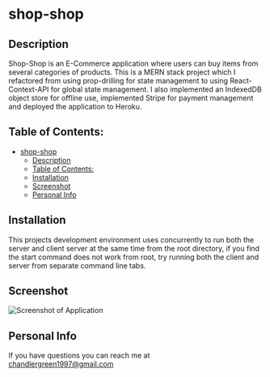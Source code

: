 # shop-shop

## Description

Shop-Shop is an E-Commerce application where users can buy items from several categories of products. This is a MERN stack project which I refactored from using prop-drilling for state management to using React-Context-API for global state management. I also implemented an IndexedDB object store for offline use, implemented Stripe for payment management and deployed the application to Heroku. 

## Table of Contents:
- [shop-shop](#shop-shop)
  - [Description](#description)
  - [Table of Contents:](#table-of-contents)
  - [Installation](#installation)
  - [Screenshot](#screenshot)
  - [Personal Info](#personal-info)


## Installation 

This projects development environment uses concurrently to run both the server and client server at the same time from the root directory, if you find the start command does not work from root, try running both the client and server from separate command line tabs. 


## Screenshot
![Screenshot of Application](./assets/photos/screenshot.png)
      

## Personal Info
If you have questions you can reach me at  
chandlergreen1997@gmail.com


